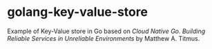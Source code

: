 # golang-key-value-store

Example of Key-Value store in Go based on _Cloud Native Go. Building Reliable Services in Unreliable Environments_ by Matthew A. Titmus.
